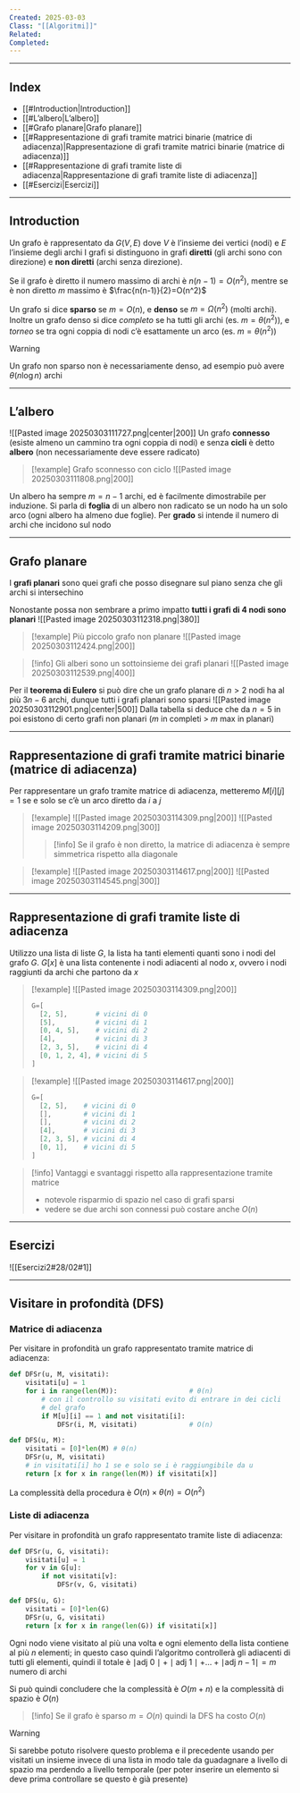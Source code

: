 ```yaml
---
Created: 2025-03-03
Class: "[[Algoritmi]]"
Related: 
Completed:
---
```

---
## Index
- [[#Introduction|Introduction]]
- [[#L’albero|L’albero]]
- [[#Grafo planare|Grafo planare]]
- [[#Rappresentazione di grafi tramite matrici binarie (matrice di adiacenza)|Rappresentazione di grafi tramite matrici binarie (matrice di adiacenza)]]
- [[#Rappresentazione di grafi tramite liste di adiacenza|Rappresentazione di grafi tramite liste di adiacenza]]
- [[#Esercizi|Esercizi]]
---
## Introduction

Un grafo è rappresentato da $G(V,E)$ dove $V$ è l’insieme dei vertici (nodi) e $E$ l’insieme degli archi
I grafi si distinguono in grafi **diretti** (gli archi sono con direzione) e **non diretti** (archi senza direzione).

Se il grafo è diretto il numero massimo di archi è $n(n-1)=O(n^2)$, mentre se è non diretto $m$ massimo è $\frac{n(n-1)}{2}=O(n^2)$

Un grafo si dice **sparso** se $m=O(n)$, e **denso** se $m=\Omega(n^2)$ (molti archi).
Inoltre un grafo denso si dice *completo* se ha tutti gli archi (es. $m=\theta(n^2)$), e *torneo* se tra ogni coppia di nodi c’è esattamente un arco (es. $m=\theta(n^2)$)

>[!warning]
>Un grafo non sparso non è necessariamente denso, ad esempio può avere $\theta(n\log n)$ archi

---
## L’albero
![[Pasted image 20250303111727.png|center|200]]
Un grafo **connesso** (esiste almeno un cammino tra ogni coppia di nodi) e senza **cicli** è detto **albero** (non necessariamente deve essere radicato)


>[!example] Grafo sconnesso con ciclo
>![[Pasted image 20250303111808.png|200]]

Un albero ha sempre $m=n-1$ archi, ed è facilmente dimostrabile per induzione. Si parla di **foglia** di un albero non radicato se un nodo ha un solo arco (ogni albero ha almeno due foglie). Per **grado** si intende il numero di archi che incidono sul nodo

---
## Grafo planare
I **grafi planari** sono quei grafi che posso disegnare sul piano senza che gli archi si intersechino

Nonostante possa non sembrare a primo impatto **tutti i grafi di 4 nodi sono planari** 
![[Pasted image 20250303112318.png|380]]

>[!example] Più piccolo grafo non planare
>![[Pasted image 20250303112424.png|200]]

>[!info] Gli alberi sono un sottoinsieme dei grafi planari
>![[Pasted image 20250303112539.png|400]]

Per il **teorema di Eulero** si può dire che un grafo planare di $n>2$ nodi ha al più $3n-6$ archi, dunque tutti i grafi planari sono sparsi
![[Pasted image 20250303112901.png|center|500]]
Dalla tabella si deduce che da $n=5$ in poi esistono di certo grafi non planari ($m$ in completi $>$ $m$ max in planari)

---
## Rappresentazione di grafi tramite matrici binarie (matrice di adiacenza)
Per rappresentare un grafo tramite matrice di adiacenza, metteremo $M[i][j]=1$ se e solo se c’è un arco diretto da $i$ a $j$

>[!example]
>![[Pasted image 20250303114309.png|200]]
>![[Pasted image 20250303114209.png|300]]
>>[!info] Se il grafo è non diretto, la matrice di adiacenza è sempre simmetrica rispetto alla diagonale

>[!example]
>![[Pasted image 20250303114617.png|200]]
>![[Pasted image 20250303114545.png|300]]

---
## Rappresentazione di grafi tramite liste di adiacenza
Utilizzo una lista di liste $G$, la lista ha tanti elementi quanti sono i nodi del grafo $G$. $G[x]$ è una lista contenente i nodi adiacenti al nodo $x$, ovvero i nodi raggiunti da archi che partono da $x$

>[!example]
>![[Pasted image 20250303114309.png|200]]
> ```python
> G=[
> 	[2, 5],       # vicini di 0
> 	[5],          # vicini di 1
> 	[0, 4, 5],    # vicini di 2
> 	[4],          # vicini di 3
> 	[2, 3, 5],    # vicini di 4
> 	[0, 1, 2, 4], # vicini di 5
> ]
> ```

>[!example]
>![[Pasted image 20250303114617.png|200]]
> ```python
> G=[
> 	[2, 5],    # vicini di 0
> 	[],        # vicini di 1
> 	[],        # vicini di 2
> 	[4],       # vicini di 3
> 	[2, 3, 5], # vicini di 4
> 	[0, 1],    # vicini di 5
> ]
> ```

>[!info] Vantaggi e svantaggi rispetto alla rappresentazione tramite matrice
>- notevole risparmio di spazio nel caso di grafi sparsi
>- vedere se due archi son connessi può costare anche $O(n)$

---
## Esercizi
![[Esercizi2#28/02#1]]

---
## Visitare in profondità (DFS)
### Matrice di adiacenza
Per visitare in profondità un grafo rappresentato tramite matrice di adiacenza:
```python
def DFSr(u, M, visitati):
	visitati[u] = 1
	for i in range(len(M)):                  # θ(n)
		# con il controllo su visitati evito di entrare in dei cicli
		# del grafo
		if M[u][i] == 1 and not visitati[i]:
			DFSr(i, M, visitati)             # O(n)

def DFS(u, M):
	visitati = [0]*len(M) # θ(n)
	DFSr(u, M, visitati)
	# in visitati[i] ho 1 se e solo se i è raggiungibile da u
	return [x for x in range(len(M)) if visitati[x]]
```

La complessità della procedura è $O(n)\times \theta(n)=O(n^2)$

### Liste di adiacenza
Per visitare in profondità un grafo rappresentato tramite liste di adiacenza:
```python
def DFSr(u, G, visitati):
	visitati[u] = 1
	for v in G[u]:
		if not visitati[v]:
			DFSr(v, G, visitati)

def DFS(u, G):
	visitati = [0]*len(G)
	DFSr(u, G, visitati)
	return [x for x in range(len(G)) if visitati[x]]
```

Ogni nodo viene visitato al più una volta e ogni elemento della lista contiene al più $n$ elementi; in questo caso quindi l’algoritmo controllerà gli adiacenti di tutti gli elementi, quindi il totale è  $\mid \text{adj 0}\mid+\mid \text{adj 1}\mid+\dots+\mid \text{adj }n-1\mid=m$ numero di archi

Si può quindi concludere che la complessità è $O(m+n)$ e la complessità di spazio è $O(n)$

>[!info] Se il grafo è sparso $m=O(n)$ quindi la DFS ha costo $O(n)$

>[!warning]
>Si sarebbe potuto risolvere questo problema e il precedente usando per visitati un insieme invece di una lista in modo tale da guadagnare a livello di spazio ma perdendo a livello temporale (per poter inserire un elemento si deve prima controllare se questo è già presente)

